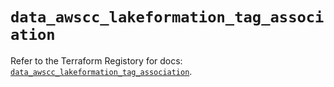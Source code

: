 # `data_awscc_lakeformation_tag_association`

Refer to the Terraform Registory for docs: [`data_awscc_lakeformation_tag_association`](https://registry.terraform.io/providers/hashicorp/awscc/0.70.0/docs/data-sources/lakeformation_tag_association).
